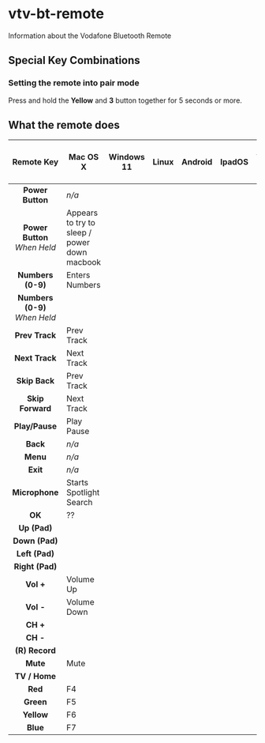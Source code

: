 # vtv-bt-remote

Information about the Vodafone Bluetooth Remote

## Special Key Combinations

### Setting the remote into pair mode

Press and hold the **Yellow** and **3** button together for 5 seconds or more.

## What the remote does

|             Remote Key             | Mac OS X                                     | Windows 11 | Linux | Android | IpadOS | Amazon Echo Show | Google Nest (W/ screen) | 
|:----------------------------------:|----------------------------------------------|------------|-------|---------|--------|------------------|-------------------------|
|          **Power Button**          | _n/a_                                        |            |       |         |        |                  |                         |
| **Power Button** <br/> *When Held* | Appears to try to sleep / power down macbook |            |       |         |        |                  |                         |
|         **Numbers (0-9)**          | Enters Numbers                               |            |       |         |        |                  |                         |      
| **Numbers (0-9)** <br/>*When Held* |                                              |            |       |         |        |                  |                         |      
|           **Prev Track**           | Prev Track                                   |            |       |         |        |                  |                         |      
|           **Next Track**           | Next Track                                   |            |       |         |        |                  |                         |      
|           **Skip Back**            | Prev Track                                   |            |       |         |        |                  |                         |      
|          **Skip Forward**          | Next Track                                   |            |       |         |        |                  |                         |      
|           **Play/Pause**           | Play Pause                                   |            |       |         |        |                  |                         |      
|              **Back**              | _n/a_                                        |            |       |         |        |                  |                         |      
|              **Menu**              | _n/a_                                        |            |       |         |        |                  |                         |      
|              **Exit**              | _n/a_                                        |            |       |         |        |                  |                         |      
|           **Microphone**           | Starts Spotlight Search                      |            |       |         |        |                  |                         |      
|               **OK**               | ??                                           |            |       |         |        |                  |                         |      
|            **Up (Pad)**            |                                              |            |       |         |        |                  |                         |      
|           **Down (Pad)**           |                                              |            |       |         |        |                  |                         |      
|           **Left (Pad)**           |                                              |            |       |         |        |                  |                         |      
|          **Right (Pad)**           |                                              |            |       |         |        |                  |                         |      
|             **Vol +**              | Volume Up                                    |            |       |         |        |                  |                         |      
|             **Vol -**              | Volume Down                                  |            |       |         |        |                  |                         |      
|              **CH +**              |                                              |            |       |         |        |                  |                         |      
|              **CH -**              |                                              |            |       |         |        |                  |                         |      
|           **(R) Record**           |                                              |            |       |         |        |                  |                         |      
|              **Mute**              | Mute                                         |            |       |         |        |                  |                         |      
|           **TV / Home**            |                                              |            |       |         |        |                  |                         |      
|              **Red**               | F4                                           |            |       |         |        |                  |                         |      
|             **Green**              | F5                                           |            |       |         |        |                  |                         |      
|             **Yellow**             | F6                                           |            |       |         |        |                  |                         |      
|              **Blue**              | F7                                           |            |       |         |        |                  |                         |      





